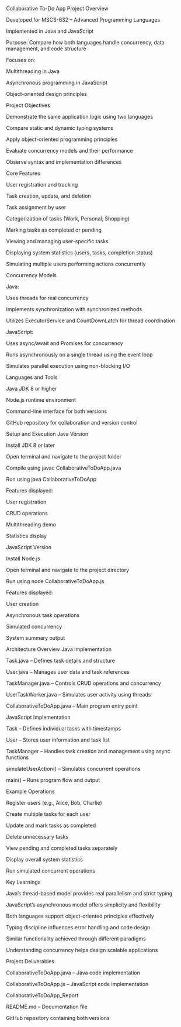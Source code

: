 Collaborative To-Do App
Project Overview

Developed for MSCS-632 – Advanced Programming Languages

Implemented in Java and JavaScript

Purpose: Compare how both languages handle concurrency, data management, and code structure

Focuses on:

Multithreading in Java

Asynchronous programming in JavaScript

Object-oriented design principles

Project Objectives

Demonstrate the same application logic using two languages

Compare static and dynamic typing systems

Apply object-oriented programming principles

Evaluate concurrency models and their performance

Observe syntax and implementation differences

Core Features

User registration and tracking

Task creation, update, and deletion

Task assignment by user

Categorization of tasks (Work, Personal, Shopping)

Marking tasks as completed or pending

Viewing and managing user-specific tasks

Displaying system statistics (users, tasks, completion status)

Simulating multiple users performing actions concurrently

Concurrency Models

Java:

Uses threads for real concurrency

Implements synchronization with synchronized methods

Utilizes ExecutorService and CountDownLatch for thread coordination

JavaScript:

Uses async/await and Promises for concurrency

Runs asynchronously on a single thread using the event loop

Simulates parallel execution using non-blocking I/O

Languages and Tools

Java JDK 8 or higher

Node.js runtime environment

Command-line interface for both versions

GitHub repository for collaboration and version control

Setup and Execution
Java Version

Install JDK 8 or later

Open terminal and navigate to the project folder

Compile using javac CollaborativeToDoApp.java

Run using java CollaborativeToDoApp

Features displayed:

User registration

CRUD operations

Multithreading demo

Statistics display

JavaScript Version

Install Node.js

Open terminal and navigate to the project directory

Run using node CollaborativeToDoApp.js

Features displayed:

User creation

Asynchronous task operations

Simulated concurrency

System summary output

Architecture Overview
Java Implementation

Task.java – Defines task details and structure

User.java – Manages user data and task references

TaskManager.java – Controls CRUD operations and concurrency

UserTaskWorker.java – Simulates user activity using threads

CollaborativeToDoApp.java – Main program entry point

JavaScript Implementation

Task – Defines individual tasks with timestamps

User – Stores user information and task list

TaskManager – Handles task creation and management using async functions

simulateUserAction() – Simulates concurrent operations

main() – Runs program flow and output

Example Operations

Register users (e.g., Alice, Bob, Charlie)

Create multiple tasks for each user

Update and mark tasks as completed

Delete unnecessary tasks

View pending and completed tasks separately

Display overall system statistics

Run simulated concurrent operations

Key Learnings

Java’s thread-based model provides real parallelism and strict typing

JavaScript’s asynchronous model offers simplicity and flexibility

Both languages support object-oriented principles effectively

Typing discipline influences error handling and code design

Similar functionality achieved through different paradigms

Understanding concurrency helps design scalable applications

Project Deliverables

CollaborativeToDoApp.java – Java code implementation

CollaborativeToDoApp.js – JavaScript code implementation

CollaborativeToDoApp_Report

README.md – Documentation file

GitHub repository containing both versions